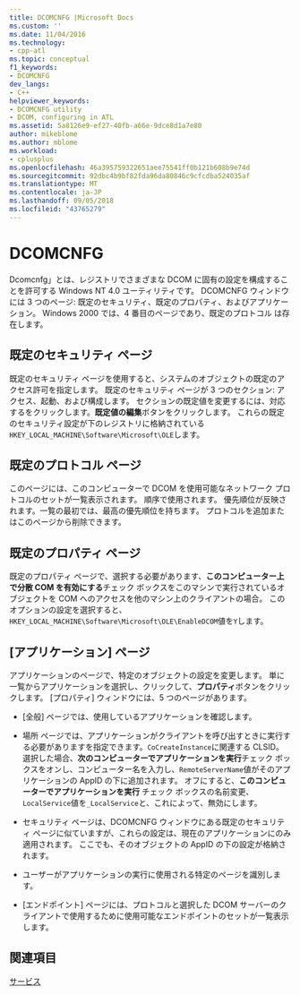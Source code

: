 ```yaml
---
title: DCOMCNFG |Microsoft Docs
ms.custom: ''
ms.date: 11/04/2016
ms.technology:
- cpp-atl
ms.topic: conceptual
f1_keywords:
- DCOMCNFG
dev_langs:
- C++
helpviewer_keywords:
- DCOMCNFG utility
- DCOM, configuring in ATL
ms.assetid: 5a8126e9-ef27-40fb-a66e-9dce8d1a7e80
author: mikeblome
ms.author: mblome
ms.workload:
- cplusplus
ms.openlocfilehash: 46a395759322651aee75541ff0b121b608b9e74d
ms.sourcegitcommit: 92dbc4b9bf82fda96da80846c9cfcdba524035af
ms.translationtype: MT
ms.contentlocale: ja-JP
ms.lasthandoff: 09/05/2018
ms.locfileid: "43765279"
---
```

# <a name="dcomcnfg"></a>DCOMCNFG

Dcomcnfg」とは、レジストリでさまざまな DCOM に固有の設定を構成することを許可する Windows NT 4.0 ユーティリティです。 DCOMCNFG ウィンドウには 3 つのページ: 既定のセキュリティ、既定のプロパティ、およびアプリケーション。 Windows 2000 では、4 番目のページであり、既定のプロトコル は存在します。

## <a name="default-security-page"></a>既定のセキュリティ ページ

既定のセキュリティ ページを使用すると、システムのオブジェクトの既定のアクセス許可を指定します。 既定のセキュリティ ページが 3 つのセクション: アクセス、起動、および構成します。 セクションの既定値を変更するには、対応するをクリックします。**既定値の編集**ボタンをクリックします。 これらの既定のセキュリティ設定が下のレジストリに格納されている`HKEY_LOCAL_MACHINE\Software\Microsoft\OLE`します。

## <a name="default-protocols-page"></a>既定のプロトコル ページ

このページには、このコンピューターで DCOM を使用可能なネットワーク プロトコルのセットが一覧表示されます。 順序で使用されます。 優先順位が反映されます。一覧の最初では、最高の優先順位を持ちます。 プロトコルを追加またはこのページから削除できます。

## <a name="default-properties-page"></a>既定のプロパティ ページ

既定のプロパティ ページで、選択する必要があります、**このコンピューター上で分散 COM を有効にする**チェック ボックスをこのマシンで実行されているオブジェクトを COM へのアクセスを他のマシン上のクライアントの場合。 このオプションの設定を選択すると、`HKEY_LOCAL_MACHINE\Software\Microsoft\OLE\EnableDCOM`値を`Y`します。

## <a name="applications-page"></a>[アプリケーション] ページ

アプリケーションのページで、特定のオブジェクトの設定を変更します。 単に一覧からアプリケーションを選択し、クリックして、**プロパティ**ボタンをクリックします。 [プロパティ] ウィンドウには、5 つのページがあります。

- [全般] ページでは、使用しているアプリケーションを確認します。

- 場所 ページでは、アプリケーションがクライアントを呼び出すときに実行する必要がありますを指定できます。`CoCreateInstance`に関連する CLSID。 選択した場合、**次のコンピューターでアプリケーションを実行**チェック ボックスをオンし、コンピューター名を入力し、`RemoteServerName`値がそのアプリケーションの AppID の下に追加されます。 オフにすると、**このコンピューターでアプリケーションを実行** チェック ボックスの名前変更、`LocalService`値を`_LocalService`と、これによって、無効にします。

- セキュリティ ページは、DCOMCNFG ウィンドウにある既定のセキュリティ ページに似ていますが、これらの設定は、現在のアプリケーションにのみ適用されます。 ここでも、そのオブジェクトの AppID の下の設定が格納されます。

- ユーザーがアプリケーションの実行に使用される特定のページを識別します。

- [エンドポイント] ページには、プロトコルと選択した DCOM サーバーのクライアントで使用するために使用可能なエンドポイントのセットが一覧表示します。

## <a name="see-also"></a>関連項目

[サービス](../atl/atl-services.md)

